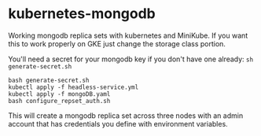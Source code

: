 # kubernetes-mongodb
Working mongodb replica sets with kubernetes and MiniKube.
If you want this to work properly on GKE just change the storage class portion.


You'll need a secret for your mongodb key if you don't have one already: `sh generate-secret.sh`

```
bash generate-secret.sh
kubectl apply -f headless-service.yml
kubectl apply -f mongoDB.yaml
bash configure_repset_auth.sh
```

This will create a mongodb replica set across three nodes with an admin account that has credentials you define with environment variables.
